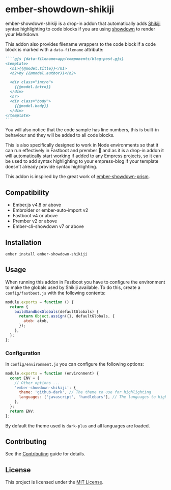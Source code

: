 # ember-showdown-shikiji

ember-showdown-shikiji is a drop-in addon that automatically adds [Shikiji](https://shikiji.netlify.app/) syntax highlighting to code blocks if you are using [showdown](https://github.com/showdownjs/showdown) to render your Markdown.

This addon also provides filename wrappers to the code block if a code block is marked with a `data-filename` attribute:

```markdown
````gjs {data-filename=app/components/blog-post.gjs}
<template>
  <h1>{{@model.title}}</h1>
  <h2>by {{@model.author}}</h2>

  <div class="intro">
    {{@model.intro}}
  </div>
  <hr>
  <div class="body">
    {{@model.body}}
  </div>
</template>
``` 
```

You will also notice that the code sample has line numbers, this is built-in behaviour and they will be added to all code blocks.

This is also specifically designed to work in Node environments so that it can run effectively in Fastboot and prember 🎉 and as it is a drop-in addon it will automatically start working if added to any Empress projects, so it can be used to add syntax highlighting to your empress-blog if your template doesn't already provide syntax highlighting.

This addon is inspired by the great work of [ember-showdown-prism](https://github.com/empress/ember-showdown-prism).


## Compatibility

- Ember.js v4.8 or above
- Embroider or ember-auto-import v2
- Fastboot v4 or above
- Prember v2 or above
- Ember-cli-showdown v7 or above

## Installation

```
ember install ember-showdown-shikiji
```

## Usage

When running this addon in Fastboot you have to configure the environment to make the globals used by Shikiji available. To do this, create a `config/fastboot.js` with the following contents:

```js
module.exports = function () {
  return {
    buildSandboxGlobals(defaultGlobals) {
      return Object.assign({}, defaultGlobals, {
        atob: atob,
      });
    },
  };
};
```

### Configuration

In `config/environment.js` you can configure the following options:

```js
module.exports = function (environment) {
  const ENV = {
    // Other options ...
    'ember-showdown-shikiji': {
      theme: 'github-dark', // The theme to use for highlighting
      languages: ['javascript', 'handlebars'], // The languages to highlight
    },
  };
  return ENV;
};
```

By default the theme used is `dark-plus` and all languages are loaded.

## Contributing

See the [Contributing](CONTRIBUTING.md) guide for details.

## License

This project is licensed under the [MIT License](LICENSE.md).

